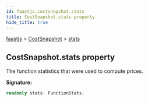 ```yaml
---
id: faastjs.costsnapshot.stats
title: CostSnapshot.stats property
hide_title: true
---
```

[faastjs](./faastjs.md) &gt; [CostSnapshot](./faastjs.costsnapshot.md) &gt; [stats](./faastjs.costsnapshot.stats.md)

## CostSnapshot.stats property

The function statistics that were used to compute prices.

<b>Signature:</b>

```typescript
readonly stats: FunctionStats;
```